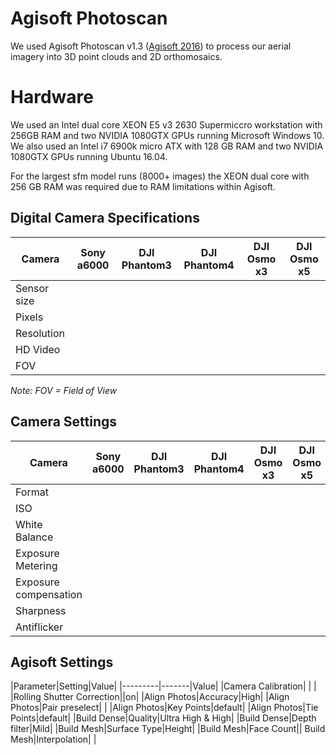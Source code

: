 # Agisoft Photoscan 

We used Agisoft Photoscan v1.3 ([Agisoft 2016](http://www.agisoft.com/)) to process our aerial
imagery into 3D point clouds and 2D orthomosaics.

# Hardware

We used an Intel dual core XEON E5 v3 2630 Supermiccro workstation with 256GB RAM and 
two NVIDIA 1080GTX GPUs running Microsoft Windows 10.
We also used an Intel i7 6900k micro ATX with 128 GB RAM and two NVIDIA 1080GTX GPUs 
running Ubuntu 16.04.

For the largest sfm model runs (8000+ images) the XEON dual core with 256 GB RAM was 
required due to RAM limitations within Agisoft.



## Digital Camera Specifications
|Camera|Sony a6000|DJI Phantom3|DJI Phantom4|DJI Osmo x3|DJI Osmo x5|
|------|----------|------------|------------|-----------|-----------| 
|Sensor size| | | | | | 
|Pixels|| | | | | 
|Resolution|| | | | | 
|HD Video|| | | | | 
|FOV|| | | | | 

*Note: FOV = Field of View* 

## Camera Settings
|Camera|Sony a6000|DJI Phantom3|DJI Phantom4|DJI Osmo x3|DJI Osmo x5|
|------|----------|------------|------------|-----------|-----------| 
|Format| | | | | | 
|ISO|| | | | | 
|White Balance|| | | | | 
|Exposure Metering|| | | | | 
Exposure compensation|| | | | | 
|Sharpness|| | | | | 
|Antiflicker|| | | | | 

## Agisoft Settings
|Parameter|Setting|Value|
|---------|-------|Value|
|Camera Calibration| | |
|Rolling Shutter Correction||on|
|Align Photos|Accuracy|High|
|Align Photos|Pair preselect| |
|Align Photos|Key Points|default|
|Align Photos|Tie Points|default|
|Build Dense|Quality|Ultra High & High|
|Build Dense|Depth filter|Mild|
|Build Mesh|Surface Type|Height|
|Build Mesh|Face Count||
Build Mesh|Interpolation| |


